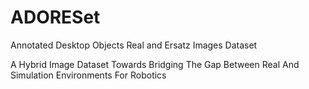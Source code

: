 # ADORESet
 Annotated Desktop Objects Real and Ersatz Images Dataset
 
 A Hybrid Image Dataset Towards Bridging The Gap Between Real And Simulation Environments For Robotics
